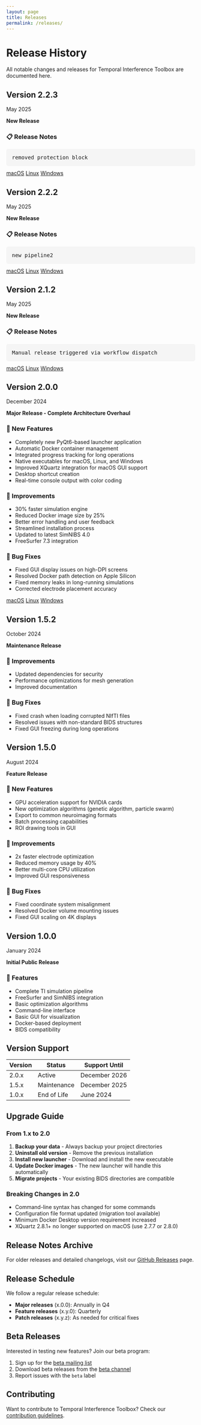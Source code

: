 ```yaml
---
layout: page
title: Releases
permalink: /releases/
---
```


# Release History

All notable changes and releases for Temporal Interference Toolbox are documented here.
<div class="release">
  <div class="release-header">
    <h2>Version 2.2.3</h2>
    <span class="release-date">May 2025</span>
  </div>
  <p><strong>New Release</strong></p>
  <h3>📋 Release Notes</h3>
  <div style="background: #f5f5f5; padding: 15px; border-radius: 5px; margin: 10px 0;">
    <pre style="background: transparent; padding: 0; margin: 0; white-space: pre-wrap;">removed protection block</pre>
  </div>
  <div class="release-downloads">
    <a href="https://github.com/idossha/TI-Toolbox/releases/download/v2.2.3/TemporalInterferenceToolbox-macOS-universal.zip">macOS</a>
    <a href="https://github.com/idossha/TI-Toolbox/releases/download/v2.2.3/TemporalInterferenceToolbox-Linux-x86_64.AppImage">Linux</a>
    <a href="https://github.com/idossha/TI-Toolbox/releases/download/v2.2.3/TemporalInterferenceToolbox-Windows-x64.exe">Windows</a>
  </div>
</div>
<div class="release">
  <div class="release-header">
    <h2>Version 2.2.2</h2>
    <span class="release-date">May 2025</span>
  </div>
  <p><strong>New Release</strong></p>
  <h3>📋 Release Notes</h3>
  <div style="background: #f5f5f5; padding: 15px; border-radius: 5px; margin: 10px 0;">
    <pre style="background: transparent; padding: 0; margin: 0; white-space: pre-wrap;">new pipeline2</pre>
  </div>
  <div class="release-downloads">
    <a href="https://github.com/idossha/TI-Toolbox/releases/download/v2.2.2/TemporalInterferenceToolbox-macOS-universal.zip">macOS</a>
    <a href="https://github.com/idossha/TI-Toolbox/releases/download/v2.2.2/TemporalInterferenceToolbox-Linux-x86_64.AppImage">Linux</a>
    <a href="https://github.com/idossha/TI-Toolbox/releases/download/v2.2.2/TemporalInterferenceToolbox-Windows-x64.exe">Windows</a>
  </div>
</div>
<div class="release">
  <div class="release-header">
    <h2>Version 2.1.2</h2>
    <span class="release-date">May 2025</span>
  </div>
  
  <p><strong>New Release</strong></p>
  
  <h3>📋 Release Notes</h3>
  <div style="background: #f5f5f5; padding: 15px; border-radius: 5px; margin: 10px 0;">
    <pre style="background: transparent; padding: 0; margin: 0; white-space: pre-wrap;">Manual release triggered via workflow dispatch</pre>
  </div>
  
  <div class="release-downloads">
    <a href="https://github.com/idossha/TI-Toolbox/releases/download/v2.1.2/TemporalInterferenceToolbox-macOS-universal.zip">macOS</a>
    <a href="https://github.com/idossha/TI-Toolbox/releases/download/v2.1.2/TemporalInterferenceToolbox-Linux-x86_64.AppImage">Linux</a>
    <a href="https://github.com/idossha/TI-Toolbox/releases/download/v2.1.2/TemporalInterferenceToolbox-Windows-x64.exe">Windows</a>
  </div>
</div>


<div class="release">
  <div class="release-header">
    <h2>Version 2.0.0</h2>
    <span class="release-date">December 2024</span>
  </div>
  
  <p><strong>Major Release - Complete Architecture Overhaul</strong></p>
  
  <h3>🎉 New Features</h3>
  <ul>
    <li>Completely new PyQt6-based launcher application</li>
    <li>Automatic Docker container management</li>
    <li>Integrated progress tracking for long operations</li>
    <li>Native executables for macOS, Linux, and Windows</li>
    <li>Improved XQuartz integration for macOS GUI support</li>
    <li>Desktop shortcut creation</li>
    <li>Real-time console output with color coding</li>
  </ul>
  
  <h3>🚀 Improvements</h3>
  <ul>
    <li>30% faster simulation engine</li>
    <li>Reduced Docker image size by 25%</li>
    <li>Better error handling and user feedback</li>
    <li>Streamlined installation process</li>
    <li>Updated to latest SimNIBS 4.0</li>
    <li>FreeSurfer 7.3 integration</li>
  </ul>
  
  <h3>🐛 Bug Fixes</h3>
  <ul>
    <li>Fixed GUI display issues on high-DPI screens</li>
    <li>Resolved Docker path detection on Apple Silicon</li>
    <li>Fixed memory leaks in long-running simulations</li>
    <li>Corrected electrode placement accuracy</li>
  </ul>
  
  <div class="release-downloads">
    <a href="https://github.com/idossha/TI-Toolbox/releases/download/v2.0.0/Temporal Interference Toolbox-macOS-universal.dmg">macOS</a>
    <a href="https://github.com/idossha/TI-Toolbox/releases/download/v2.0.0/Temporal Interference Toolbox-Linux-x86_64.AppImage">Linux</a>
    <a href="https://github.com/idossha/TI-Toolbox/releases/download/v2.0.0/Temporal Interference Toolbox-Windows-x64.exe">Windows</a>
  </div>
</div>

<div class="release">
  <div class="release-header">
    <h2>Version 1.5.2</h2>
    <span class="release-date">October 2024</span>
  </div>
  
  <p><strong>Maintenance Release</strong></p>
  
  <h3>🚀 Improvements</h3>
  <ul>
    <li>Updated dependencies for security</li>
    <li>Performance optimizations for mesh generation</li>
    <li>Improved documentation</li>
  </ul>
  
  <h3>🐛 Bug Fixes</h3>
  <ul>
    <li>Fixed crash when loading corrupted NIfTI files</li>
    <li>Resolved issues with non-standard BIDS structures</li>
    <li>Fixed GUI freezing during long operations</li>
  </ul>
</div>

<div class="release">
  <div class="release-header">
    <h2>Version 1.5.0</h2>
    <span class="release-date">August 2024</span>
  </div>
  
  <p><strong>Feature Release</strong></p>
  
  <h3>🎉 New Features</h3>
  <ul>
    <li>GPU acceleration support for NVIDIA cards</li>
    <li>New optimization algorithms (genetic algorithm, particle swarm)</li>
    <li>Export to common neuroimaging formats</li>
    <li>Batch processing capabilities</li>
    <li>ROI drawing tools in GUI</li>
  </ul>
  
  <h3>🚀 Improvements</h3>
  <ul>
    <li>2x faster electrode optimization</li>
    <li>Reduced memory usage by 40%</li>
    <li>Better multi-core CPU utilization</li>
    <li>Improved GUI responsiveness</li>
  </ul>
  
  <h3>🐛 Bug Fixes</h3>
  <ul>
    <li>Fixed coordinate system misalignment</li>
    <li>Resolved Docker volume mounting issues</li>
    <li>Fixed GUI scaling on 4K displays</li>
  </ul>
</div>

<div class="release">
  <div class="release-header">
    <h2>Version 1.0.0</h2>
    <span class="release-date">January 2024</span>
  </div>
  
  <p><strong>Initial Public Release</strong></p>
  
  <h3>🎉 Features</h3>
  <ul>
    <li>Complete TI simulation pipeline</li>
    <li>FreeSurfer and SimNIBS integration</li>
    <li>Basic optimization algorithms</li>
    <li>Command-line interface</li>
    <li>Basic GUI for visualization</li>
    <li>Docker-based deployment</li>
    <li>BIDS compatibility</li>
  </ul>
</div>

## Version Support

| Version | Status | Support Until |
|---------|--------|---------------|
| 2.0.x   | Active | December 2026 |
| 1.5.x   | Maintenance | December 2025 |
| 1.0.x   | End of Life | June 2024 |

## Upgrade Guide

### From 1.x to 2.0

1. **Backup your data** - Always backup your project directories
2. **Uninstall old version** - Remove the previous installation
3. **Install new launcher** - Download and install the new executable
4. **Update Docker images** - The new launcher will handle this automatically
5. **Migrate projects** - Your existing BIDS directories are compatible

### Breaking Changes in 2.0

- Command-line syntax has changed for some commands
- Configuration file format updated (migration tool available)
- Minimum Docker Desktop version requirement increased
- XQuartz 2.8.1+ no longer supported on macOS (use 2.7.7 or 2.8.0)

## Release Notes Archive

For older releases and detailed changelogs, visit our [GitHub Releases](https://github.com/idossha/TI-Toolbox/releases) page.

## Release Schedule

We follow a regular release schedule:

- **Major releases** (x.0.0): Annually in Q4
- **Feature releases** (x.y.0): Quarterly
- **Patch releases** (x.y.z): As needed for critical fixes

## Beta Releases

Interested in testing new features? Join our beta program:

1. Sign up for the [beta mailing list](https://ti-csc.org/beta)
2. Download beta releases from the [beta channel](https://github.com/idossha/TI-Toolbox/releases?q=prerelease%3Atrue)
3. Report issues with the `beta` label

## Contributing

Want to contribute to Temporal Interference Toolbox? Check our [contribution guidelines](https://github.com/idossha/TI-Toolbox/blob/main/CONTRIBUTING.md). 